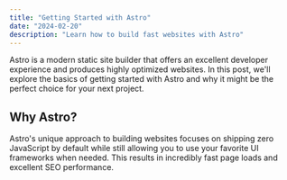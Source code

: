```yaml
---
title: "Getting Started with Astro"
date: "2024-02-20"
description: "Learn how to build fast websites with Astro"
---
```


Astro is a modern static site builder that offers an excellent developer experience
and produces highly optimized websites. In this post, we'll explore the basics
of getting started with Astro and why it might be the perfect choice for your
next project.

## Why Astro?

Astro's unique approach to building websites focuses on shipping zero JavaScript
by default while still allowing you to use your favorite UI frameworks when needed.
This results in incredibly fast page loads and excellent SEO performance.